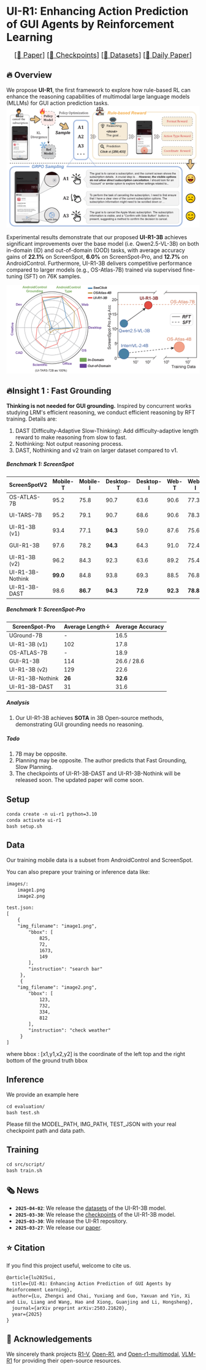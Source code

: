 # UI-R1: Enhancing Action Prediction of GUI Agents by Reinforcement Learning

<font size=4><div align='center' > [[📖 Paper](https://arxiv.org/abs/2503.21620)] [[🤗 Checkpoints](https://huggingface.co/LZXzju/Qwen2.5-VL-3B-UI-R1)] [[🤗 Datasets](https://huggingface.co/datasets/LZXzju/UI-R1-3B-Train)] [[🤗 Daily Paper](https://huggingface.co/papers/2503.21620)]</div></font>

## 🔥 Overview

We propose **UI-R1**, the first framework to explore how rule-based RL can enhance the reasoning capabilities of multimodal large language models (MLLMs) for GUI action prediction tasks.
<a href="">
  <img src="assets/method.png" alt="Logo" >
</a>


Experimental results demonstrate that our proposed **UI-R1-3B** achieves significant improvements over the base model (i.e. Qwen2.5-VL-3B) on both in-domain (ID) and out-of-domain (OOD) tasks, with average accuracy gains of **22.1%** on ScreenSpot, **6.0%** on ScreenSpot-Pro, and **12.7%** on AndroidControl. Furthermore, UI-R1-3B delivers competitive performance compared to larger models (e.g., OS-Atlas-7B) trained via supervised fine-tuning (SFT) on 76K samples.

<a href="">
  <img src="assets/radar.png" alt="Logo" >
</a>

## 🔥Insight 1 : Fast Grounding

**Thinking is not needed for GUI grounding.** Inspired by concurrent works studying LRM's efficient reasoning, we conduct efficient reasoning by RFT training. Details are: 

1. DAST (Difficulty-Adaptive Slow-Thinking): Add difficulty-adaptive length reward to make reasoning from slow to fast.
2. Nothinking: Not output reasoning process.
3. DAST, Nothinking and v2 train on larger dataset compared to v1.

##### Benchmark 1: ScreenSpot

| ScreenSpotV2     | Mobile-T | Mobile-I | Desktop-T | Desktop-I | Web-T    | Web-I    | Avg / Len↓     |
| ---------------- | -------- | -------- | --------- | --------- | -------- | -------- | ------------- |
| OS-ATLAS-7B      | 95.2     | 75.8     | 90.7      | 63.6      | 90.6     | 77.3     | 84.1 /        |
| UI-TARS-7B       | 95.2     | 79.1     | 90.7      | 68.6      | 90.6     | 78.3     | 84.7 /        |
| UI-R1-3B (v1)    | 93.4     | 77.1     | **94.3**  | 59.0      | 87.6     | 75.6     | 83.2 / 67     |
| GUI-R1-3B        | 97.6     | 78.2     | **94.3**  | 64.3      | 91.0     | 72.4     | 85.0 / 80     |
| UI-R1-3B (v2)    | 96.2     | 84.3     | 92.3      | 63.6      | 89.2     | 75.4     | 85.4 / 60     |
| UI-R1-3B-Nothink | **99.0** | 84.8     | 93.8      | 69.3      | 88.5     | 76.8     | 87.1 / **25**     |
| UI-R1-3B-DAST    | 98.6     | **86.7** | **94.3**  | **72.9**  | **92.3** | **78.8** | **88.8** / 30 |

##### Benchmark 1: ScreenSpot-Pro

| ScreenSpot-Pro   | Average Length↓ | Average Accuracy |
| ---------------- | -------------- | ---------------- |
| UGround-7B       | -              | 16.5             |
| UI-R1-3B (v1)    | 102            | 17.8             |
| OS-ATLAS-7B      | -              | 18.9             |
| GUI-R1-3B        | 114            | 26.6 / 28.6      |
| UI-R1-3B (v2)    | 129            | 22.6             |
| UI-R1-3B-Nothink | **26**             | **32.6**         |
| UI-R1-3B-DAST    | 31             | 31.6             |

##### Analysis

1. Our UI-R1-3B achieves **SOTA** in 3B Open-source methods, demonstrating GUI grounding needs no reasoning.

##### Todo

1. 7B may be opposite.
2. Planning may be opposite. The author predicts that Fast Grounding, Slow Planning.
3. The checkpoints of UI-R1-3B-DAST and UI-R1-3B-Nothink will be released soon. The updated paper will come soon.

## Setup

```shell
conda create -n ui-r1 python=3.10
conda activate ui-r1
bash setup.sh
```

## Data

Our training mobile data is a subset from AndroidControl and ScreenSpot.

You can also prepare your training or inference data like:

```
images/:
	image1.png
	image2.png
```

```
test.json:
[
	{
	"img_filename": "image1.png",
        "bbox": [
            825,
            72,
            1673,
            149
        ],
        "instruction": "search bar"
     },
     {
	"img_filename": "image2.png",
        "bbox": [
            123,
            732,
            334,
            812
        ],
        "instruction": "check weather"
     }
]
```

where bbox : [x1,y1,x2,y2] is the coordinate of the left top and the right bottom of the ground truth bbox

## Inference

We provide an example here

```shell
cd evaluation/
bash test.sh
```

Please fill the MODEL_PATH, IMG_PATH, TEST_JSON with your real checkpoint path and data path.
## Training

```shell
cd src/script/
bash train.sh
```




## 🗞️ News
- **`2025-04-02`**: We release the [datasets](https://huggingface.co/datasets/LZXzju/UI-R1-3B-Train) of the UI-R1-3B model.
- **`2025-03-30`**: We release the [checkpoints](https://huggingface.co/LZXzju/Qwen2.5-VL-3B-UI-R1) of the UI-R1-3B model.
- **`2025-03-30`**: We release the UI-R1 repository.
- **`2025-03-27`**: We release our [paper](https://arxiv.org/abs/2503.21620).





## ⭐️ Citation

If you find this project useful, welcome to cite us.

```bit
@article{lu2025ui,
  title={UI-R1: Enhancing Action Prediction of GUI Agents by Reinforcement Learning},
  author={Lu, Zhengxi and Chai, Yuxiang and Guo, Yaxuan and Yin, Xi and Liu, Liang and Wang, Hao and Xiong, Guanjing and Li, Hongsheng},
  journal={arXiv preprint arXiv:2503.21620},
  year={2025}
}
```



## 🤝 Acknowledgements

We sincerely thank projects [R1-V](https://github.com/Deep-Agent/R1-V), [Open-R1](https://github.com/huggingface/open-r1), and [Open-r1-multimodal](https://github.com/EvolvingLMMs-Lab/open-r1-multimodal), [VLM-R1](https://github.com/om-ai-lab/VLM-R1) for providing their open-source resources.

